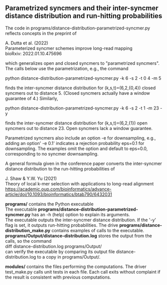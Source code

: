 ## Parametrized syncmers and their inter-syncmer distance distribution and run-hitting probabilities

The code in programs/distance-distribution-parametrized-syncmer.py reflects concepts in the preprint of

A. Dutta et al. (2022)<br/>
Parameterized syncmer schemes improve long-read mapping<br />
bioRxiv: 2022.01.10.475696

which generalizes open and closed syncmers to "parametrized syncmers". The calls below use the parametrization, e.g., the command 

python distance-distribution-parametrized-syncmer.py -k 6 -s 2 -t 0 4 -m 5<br />

finds the inter-syncmer distance distribution for (k,s,t)=(6,2,{0,4}) closed syncmers out to distance 5. (Closed syncmers actually have a window guarantee of 4.) Similarly,

python distance-distribution-parametrized-syncmer.py -k 6 -s 2 -t 1 -m 23 -y<br />

finds the inter-syncmer distance distribution for (k,s,t)=(6,2,{1}) open syncmers out to distance 23. Open syncmers lack a window guarantee. 

Parametrized syncmers also include an option -e for downsampling, e.g., adding an option' -e 0.1' indicates a rejection probability eps=0.1 for downsampling. The examples omit the option and default to eps=0.0, corresponding to no syncmer downsampling.<br />

A general formula given in the conference paper converts the inter-syncmer distance distribution to the run-hitting probabilities of  

J. Shaw & Y.W. Yu (2021)<br />
Theory of local k-mer selection with applications to long-read alignment<br />
https://academic.oup.com/bioinformatics/advance-article/doi/10.1093/bioinformatics/btab790/6432031<br />

**programs/** contains the Python executable<br /> 
The executable **programs/distance-distribution-parametrized-syncmer.py**  has an -h (help) option to explain its arguments.<br /> 
The executable outputs the inter-syncmer distance distribution. If the '-y' flag is set, it outputs run-hitting probabilities.
The drive **programs/distance-distribution_make.py** contains examples of calls to the executable.<br />
**programs/Output/distance-distribution.log** stores the output from the calls, so the command<br />
diff distance-distribution.log programs/Output/<br />
can verify the executable by comparing its output file distance-distribution.log to a copy in programs/Output/.<br />

**modules/** contains the files performing the computations. The driver test_make.py calls unit tests in each file. Each call exits without complaint if the result is consistent with previous computations.
